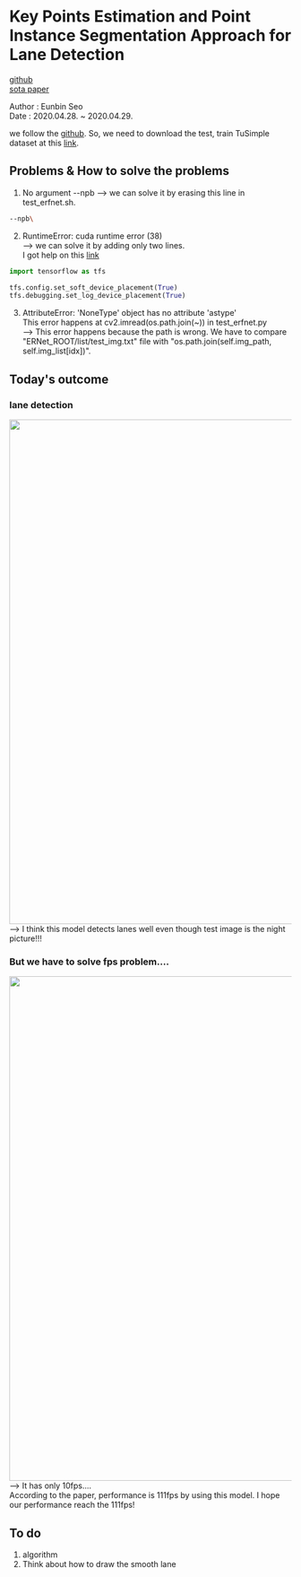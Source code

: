 # Key Points Estimation and Point Instance Segmentation Approach for Lane Detection
[github](https://github.com/koyeongmin/PINet) <br/>
[sota paper](https://arxiv.org/pdf/2002.06604.pdf)

Author : Eunbin Seo <br/>
Date : 2020.04.28. ~ 2020.04.29.

we follow the [github](https://github.com/koyeongmin/PINet). So, we need to download the test, train TuSimple dataset at this [link](https://github.com/TuSimple/tusimple-benchmark/issues/3).<br/>

## Problems & How to solve the problems
1. No argument --npb
--> we can solve it by erasing this line in test_erfnet.sh.
~~~ bash
--npb\
~~~

2. RuntimeError: cuda runtime error (38) <br/>
--> we can solve it by adding only two lines. <br/>
I got help on this [link](https://www.tensorflow.org/guide/gpu?hl=ko)
~~~ python
import tensorflow as tfs

tfs.config.set_soft_device_placement(True)
tfs.debugging.set_log_device_placement(True)
~~~

3. AttributeError: 'NoneType' object has no attribute 'astype' <br/>
This error happens at cv2.imread(os.path.join(~)) in test_erfnet.py <br/>
--> This error happens because the path is wrong. We have to compare "ERNet_ROOT/list/test_img.txt" file with "os.path.join(self.img_path, self.img_list[idx])".

## Today's outcome
### lane detection
<center><img src="img/lanedetection.png" width="900"></center>
--> I think this model detects lanes well even though test image is the night picture!!!

### But we have to solve fps problem....
<center><img src="img/time-evaluation.png" width="900"></center>
--> It has only 10fps.... <br/>
According to the paper, performance is 111fps by using this model. I hope our performance reach the 111fps!

## To do
1. algorithm
2. Think about how to draw the smooth lane


